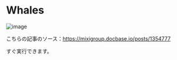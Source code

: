 # Whales

![image](https://github.com/july1997/whales/raw/master/img.gif)

こちらの記事のソース：https://mixigroup.docbase.io/posts/1354777

すぐ実行できます。
